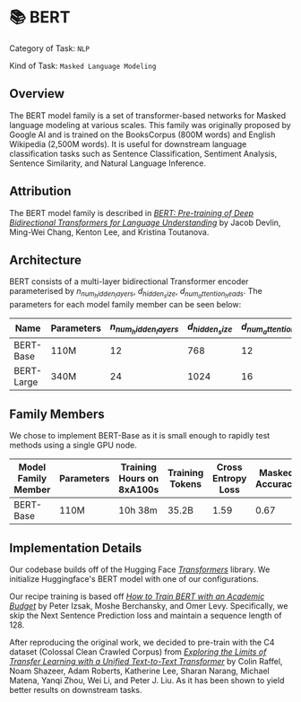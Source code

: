 # 📚 BERT

Category of Task: ``NLP``

Kind of Task: ``Masked Language Modeling``

## Overview

The BERT model family is a set of transformer-based networks for Masked language modeling at various scales. This family was originally proposed by Google AI and is trained on the BooksCorpus (800M words) and English Wikipedia (2,500M words). It is useful for downstream language classification tasks such as Sentence Classification, Sentiment Analysis, Sentence Similarity, and Natural Language Inference.

## Attribution

The BERT model family is described in *[BERT: Pre-training of Deep Bidirectional Transformers for
Language Understanding](https://arxiv.org/pdf/1810.04805.pdf)* by Jacob Devlin, Ming-Wei Chang, Kenton Lee, and Kristina Toutanova.


## Architecture

BERT consists of a multi-layer bidirectional Transformer encoder parameterised by $n_{num_hidden_layers}$, $d_{hidden_size}$, $d_{num_attention_heads}$. The parameters for each model family member can be seen below:

| Name        | Parameters | $n_{num_hidden_layers}$ | $d_{hidden_size}$ | $d_{num_attention_heads}$ |
|-------------|------------|-------------|--------------|------------|
| BERT-Base   | 110M       | 12          | 768         | 12         |
| BERT-Large  | 340M       | 24          | 1024        | 16         |

## Family Members

We chose to implement BERT-Base as it is small enough to rapidly test methods using a single GPU node.

| Model Family Member | Parameters | Training Hours on 8xA100s | Training Tokens | Cross Entropy Loss | Masked Accuracy |
|---------------------|------------|---------------------------|-----------------|--------------------------|-----------------|
| BERT-Base           | 110M       | 10h 38m                   | 35.2B           | 1.59                     | 0.67            |

## Implementation Details

Our codebase builds off of the Hugging Face *[Transformers](https://huggingface.co/transformers/)* library. We initialize Huggingface's BERT model with one of our configurations.

Our recipe training is based off *[How to Train BERT with an Academic Budget](https://arxiv.org/pdf/2104.07705.pdf)* by Peter Izsak, Moshe Berchansky, and Omer Levy. Specifically, we skip the Next Sentence Prediction loss and maintain a sequence length of 128.

After reproducing the original work, we decided to pre-train with the C4 dataset (Colossal Clean Crawled Corpus) from *[Exploring the Limits of Transfer Learning with a Unified Text-to-Text Transformer](https://arxiv.org/pdf/1910.10683v3.pdf)* by Colin Raffel, Noam Shazeer, Adam Roberts, Katherine Lee, Sharan Narang, Michael Matena, Yanqi Zhou, Wei Li, and Peter J. Liu. As it has been shown to yield better results on downstream tasks.
